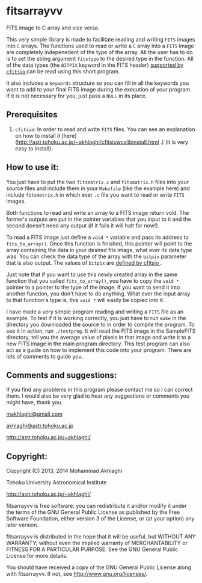 fitsarrayvv
===========

FITS image to C array and vice versa.

This very simple library is made to facilitate reading and writing
`FITS` images into `C` arrays. The functions used to read or write a
`C` array into a `FITS` image are completely indepenedent of the type
of the array. All the user has to do is to set the string argument
`fitstype` to the desired type in the function.  All of the data types
(the `BITPIX` keyword in the FITS header) [supported by `cfitsio`
](http://heasarc.gsfc.nasa.gov/docs/software/fitsio/c/c_user/node20.html) 
can be read using this short program.

It also includes a `keywords` structure so you can fill in all the
keywords you want to add to your final FITS image during the execution
of your program. If it is not necessary for you, just pass a `NULL` in
its place.


Prerequisites
-------------

1. `cfitsio`: In order to read and write `FITS` files. You can see an
explanation on how to install it
[here](http://astr.tohoku.ac.jp/~akhlaghi/cfitsiowcslibinstall.html .)
(it is very easy to install):



How to use it:
--------------

You just have to put the two `fitsmatrix.c` and `fitsmatrix.h` files
into your source files and include them in your `Makefile` (like the
example here) and include `fitsmatrix.h` in which ever `.c` file you
want to read or write `FITS` images. 

Both functions to read and write an array to a FITS image return
void. The former's outputs are put in the pointer variables that you
input to it and the second doesn't need any output (if it fails it
will halt for now!).

To read a FITS image just define a `void *` variable and pass its
address to `fits_to_array()`. Once this function is finished, this
pointer will point to the array containing the data in your desired
fits image, what ever its data type was. You can check the data type
of the array with the `bitpix` parameter that is also output. The
values of `bitpix` are [defined by cfitsio
](http://heasarc.gsfc.nasa.gov/docs/software/fitsio/c/c_user/node20.html).

Just note that if you want to use this newly created array in the same
function that you called `fits_to_array()`, you have to copy the `void
*` pointer to a pointer to the type of the image. If you want to send
it into another function, you don't have to do anything. What ever the
input array to that function's type is, this `void *` will easily be
copied into it.

I have made a very simple program reading and writing a `FITS` file as
an example. To test if it is working correctly, you just have to run
`make` in the directory you downloaded the source to in order to
compile the program. To see it in action, run `./testprog`.  It will
read the FITS image in the SampleFITS directory, tell you the average
value of pixels in that image and write it to a new FITS image in the
main program directory. This test program can also act as a guide on
how to implement this code into your program. There are lots of
comments to guide you.


Comments and suggestions:
-------------------------
If you find any problems in this program please contact me so 
I can correct them. I would also be very glad to hear any 
suggestions or comments you might have, thank you.

makhlaghi@gmail.com 

akhlaghi@astr.tohoku.ac.jp

http://astr.tohoku.ac.jp/~akhlaghi/


Copyright:
----------
Copyright (C) 2013, 2014 Mohammad Akhlaghi

Tohoku University Astronomical Institute

http://astr.tohoku.ac.jp/~akhlaghi/

fitsarrayvv is free software: you can redistribute it and/or modify
it under the terms of the GNU General Public License as published by
the Free Software Foundation, either version 3 of the License, or
(at your option) any later version.

fitsarrayvv is distributed in the hope that it will be useful,
but WITHOUT ANY WARRANTY; without even the implied warranty of
MERCHANTABILITY or FITNESS FOR A PARTICULAR PURPOSE.  See the
GNU General Public License for more details.

You should have received a copy of the GNU General Public License
along with fitsarrayvv.  If not, see <http://www.gnu.org/licenses/>.
